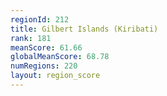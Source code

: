 ```yaml
---
regionId: 212
title: Gilbert Islands (Kiribati)
rank: 181
meanScore: 61.66
globalMeanScore: 68.78
numRegions: 220
layout: region_score
---
```

